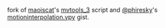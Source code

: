 fork of [maoiscat](https://github.com/maoiscat/)'s [mvtools_3](https://github.com/maoiscat/mpv-mvtools-script/blob/main/mvtools_3.py) script and [@phiresky](https://gist.github.com/phiresky)'s [motioninterpolation.vpy](https://gist.github.com/phiresky/4bfcfbbd05b3c2ed8645?permalink_comment_id=3936120) gist.
